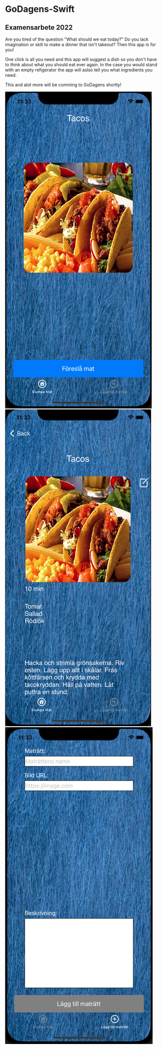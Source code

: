 # GoDagens-Swift
## Examensarbete 2022

Are you tired of the question "What should we eat today?" Do you lack imagination or skill to make a dinner that isn't takeout? Then this app is for you!

One click is all you need and this app will suggest a dish so you don't have to think about what you should eat ever again. In the case you would stand with an empty refigerator the app will aslso tell you what ingredients you need.

This and alot more will be comming to GoDagens shortly!

![](previewImages/mainScreen.png) ![](previewImages/infoScreen.png) ![](previewImages/addScreen.png)
